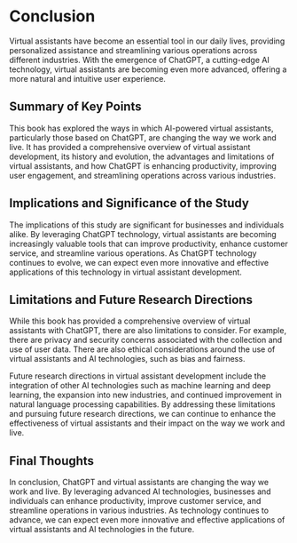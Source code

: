 Conclusion
==========

Virtual assistants have become an essential tool in our daily lives, providing personalized assistance and streamlining various operations across different industries. With the emergence of ChatGPT, a cutting-edge AI technology, virtual assistants are becoming even more advanced, offering a more natural and intuitive user experience.

Summary of Key Points
---------------------

This book has explored the ways in which AI-powered virtual assistants, particularly those based on ChatGPT, are changing the way we work and live. It has provided a comprehensive overview of virtual assistant development, its history and evolution, the advantages and limitations of virtual assistants, and how ChatGPT is enhancing productivity, improving user engagement, and streamlining operations across various industries.

Implications and Significance of the Study
------------------------------------------

The implications of this study are significant for businesses and individuals alike. By leveraging ChatGPT technology, virtual assistants are becoming increasingly valuable tools that can improve productivity, enhance customer service, and streamline various operations. As ChatGPT technology continues to evolve, we can expect even more innovative and effective applications of this technology in virtual assistant development.

Limitations and Future Research Directions
------------------------------------------

While this book has provided a comprehensive overview of virtual assistants with ChatGPT, there are also limitations to consider. For example, there are privacy and security concerns associated with the collection and use of user data. There are also ethical considerations around the use of virtual assistants and AI technologies, such as bias and fairness.

Future research directions in virtual assistant development include the integration of other AI technologies such as machine learning and deep learning, the expansion into new industries, and continued improvement in natural language processing capabilities. By addressing these limitations and pursuing future research directions, we can continue to enhance the effectiveness of virtual assistants and their impact on the way we work and live.

Final Thoughts
--------------

In conclusion, ChatGPT and virtual assistants are changing the way we work and live. By leveraging advanced AI technologies, businesses and individuals can enhance productivity, improve customer service, and streamline operations in various industries. As technology continues to advance, we can expect even more innovative and effective applications of virtual assistants and AI technologies in the future.
